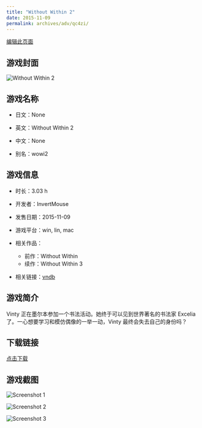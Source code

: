 ```yaml
---
title: "Without Within 2"
date: 2015-11-09
permalink: archives/adv/qc4zi/
---
```

[编辑此页面](https://github.com/ACG-3/ADV3-source/blob/main/source/_posts/Without%20Within%202.md)

## 游戏封面

![Without Within 2](https://pan.timero.xyz/d/onedrive/img_lib_001/Without%20Within%202_cover.avif)


## 游戏名称

- 日文：None
- 英文：Without Within 2
- 中文：None

- 别名：wowi2


## 游戏信息

- 时长：3.03 h
- 开发者：InvertMouse
- 发售日期：2015-11-09
- 游戏平台：win, lin, mac
- 相关作品：
   - 前作：Without Within
   - 续作：Without Within 3

- 相关链接：[vndb](https://vndb.org/v18202)


## 游戏简介

Vinty 正在墨尔本参加一个书法活动。她终于可以见到世界著名的书法家 Excelia 了。一心想要学习和模仿偶像的一举一动，Vinty 最终会失去自己的身份吗？




## 下载链接

[点击下载](https://pan.timero.xyz/onedrive/adv_lib_001/Without%20Within%202)


## 游戏截图


![Screenshot 1](https://pan.timero.xyz/d/onedrive/img_lib_001/Without%20Within%202_Screenshot_1.avif)

![Screenshot 2](https://pan.timero.xyz/d/onedrive/img_lib_001/Without%20Within%202_Screenshot_2.avif)

![Screenshot 3](https://pan.timero.xyz/d/onedrive/img_lib_001/Without%20Within%202_Screenshot_3.avif)

